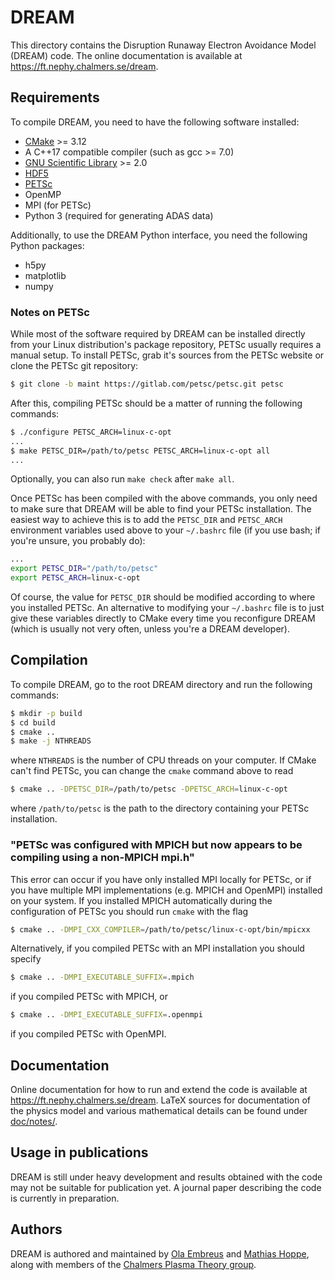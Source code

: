 # DREAM
This directory contains the Disruption Runaway Electron Avoidance Model (DREAM)
code. The online documentation is available at https://ft.nephy.chalmers.se/dream.

## Requirements
To compile DREAM, you need to have the following software installed:

- [CMake](https://cmake.org/) >= 3.12
- A C++17 compatible compiler (such as gcc >= 7.0)
- [GNU Scientific Library](https://www.gnu.org/software/gsl/) >= 2.0
- [HDF5](https://www.hdfgroup.org/)
- [PETSc](https://www.mcs.anl.gov/petsc)
- OpenMP
- MPI (for PETSc)
- Python 3 (required for generating ADAS data)

Additionally, to use the DREAM Python interface, you need the following
Python packages:

- h5py
- matplotlib
- numpy

### Notes on PETSc
While most of the software required by DREAM can be installed directly from
your Linux distribution's package repository, PETSc usually requires a manual
setup. To install PETSc, grab it's sources from the PETSc website or clone the
PETSc git repository:
```bash
$ git clone -b maint https://gitlab.com/petsc/petsc.git petsc
```
After this, compiling PETSc should be a matter of running the following
commands:
```bash
$ ./configure PETSC_ARCH=linux-c-opt
...
$ make PETSC_DIR=/path/to/petsc PETSC_ARCH=linux-c-opt all
...
```
Optionally, you can also run ``make check`` after ``make all``.

Once PETSc has been compiled with the above commands, you only need to make sure
that DREAM will be able to find your PETSc installation. The easiest way to
achieve this is to add the ``PETSC_DIR`` and ``PETSC_ARCH`` environment
variables used above to your ``~/.bashrc`` file (if you use bash; if you're
unsure, you probably do):
```bash
...
export PETSC_DIR="/path/to/petsc"
export PETSC_ARCH=linux-c-opt
```
Of course, the value for ``PETSC_DIR`` should be modified according to where
you installed PETSc. An alternative to modifying your ``~/.bashrc`` file is to
just give these variables directly to CMake every time you reconfigure DREAM
(which is usually not very often, unless you're a DREAM developer).

## Compilation
To compile DREAM, go to the root DREAM directory and run the following commands:

```bash
$ mkdir -p build
$ cd build
$ cmake ..
$ make -j NTHREADS
```
where ``NTHREADS`` is the number of CPU threads on your computer. If CMake can't
find PETSc, you can change the ``cmake`` command above to read
```bash
$ cmake .. -DPETSC_DIR=/path/to/petsc -DPETSC_ARCH=linux-c-opt
```
where ``/path/to/petsc`` is the path to the directory containing your PETSc
installation.

### "PETSc was configured with MPICH but now appears to be compiling using a non-MPICH mpi.h"
This error can occur if you have only installed MPI locally for PETSc, or if you
have multiple MPI implementations (e.g. MPICH and OpenMPI) installed on your
system. If you installed MPICH automatically during the configuration of PETSc
you should run ``cmake`` with the flag
```bash
$ cmake .. -DMPI_CXX_COMPILER=/path/to/petsc/linux-c-opt/bin/mpicxx
```
Alternatively, if you compiled PETSc with an MPI installation you should specify
```bash
$ cmake .. -DMPI_EXECUTABLE_SUFFIX=.mpich
```
if you compiled PETSc with MPICH, or
```bash
$ cmake .. -DMPI_EXECUTABLE_SUFFIX=.openmpi
```
if you compiled PETSc with OpenMPI.

## Documentation
Online documentation for how to run and extend the code is available at
https://ft.nephy.chalmers.se/dream. LaTeX sources for documentation of the
physics model and various mathematical details can be found under
[doc/notes/](https://github.com/chalmersplasmatheory/DREAM/tree/master/doc/notes).

## Usage in publications
DREAM is still under heavy development and results obtained with the code may
not be suitable for publication yet. A journal paper describing the code is
currently in preparation.

## Authors
DREAM is authored and maintained by [Ola Embreus](https://github.com/Embreus)
and [Mathias Hoppe](https://github.com/hoppe93), along with members of the
[Chalmers Plasma Theory group](https://ft.nephy.chalmers.se/).
